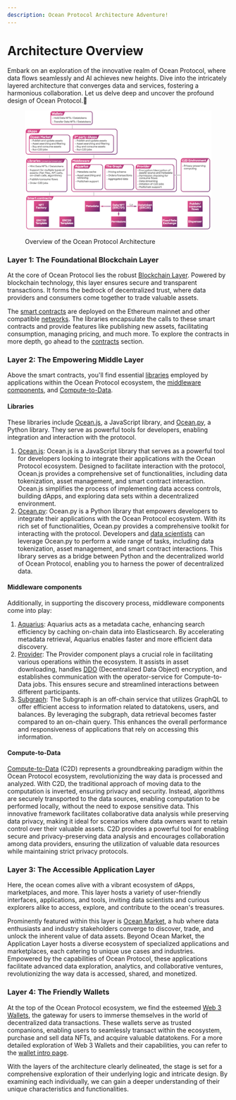 ```yaml
---
description: Ocean Protocol Architecture Adventure!
---
```


# Architecture Overview

Embark on an exploration of the innovative realm of Ocean Protocol, where data flows seamlessly and AI achieves new heights. Dive into the intricately layered architecture that converges data and services, fostering a harmonious collaboration. Let us delve deep and uncover the profound design of Ocean Protocol.🐬

<figure><img src="../.gitbook/assets/architecture/architecture_overview.png" alt=""><figcaption><p>Overview of the Ocean Protocol Architecture</p></figcaption></figure>

### Layer 1: The Foundational Blockchain Layer

At the core of Ocean Protocol lies the robust [Blockchain Layer](contracts/). Powered by blockchain technology, this layer ensures secure and transparent transactions. It forms the bedrock of decentralized trust, where data providers and consumers come together to trade valuable assets.

The [smart contracts](contracts/) are deployed on the Ethereum mainnet and other compatible [networks](../discover/networks/). The libraries encapsulate the calls to these smart contracts and provide features like publishing new assets, facilitating consumption, managing pricing, and much more. To explore the contracts in more depth, go ahead to the [contracts](contracts/) section.

### Layer 2: The Empowering Middle Layer

Above the smart contracts, you'll find essential [libraries](architecture.md#libraries) employed by applications within the Ocean Protocol ecosystem, the [middleware components](architecture.md#middleware-components), and [Compute-to-Data](architecture.md#compute-to-data).

#### Libraries

These libraries include [Ocean.js](ocean.js/), a JavaScript library, and [Ocean.py](../data-scientists/ocean.py/), a Python library. They serve as powerful tools for developers, enabling integration and interaction with the protocol.

1. [Ocean.js](ocean.js/): Ocean.js is a JavaScript library that serves as a powerful tool for developers looking to integrate their applications with the Ocean Protocol ecosystem. Designed to facilitate interaction with the protocol, Ocean.js provides a comprehensive set of functionalities, including data tokenization, asset management, and smart contract interaction. Ocean.js simplifies the process of implementing data access controls, building dApps, and exploring data sets within a decentralized environment.
2. [Ocean.py](../data-scientists/ocean.py/): Ocean.py is a Python library that empowers developers to integrate their applications with the Ocean Protocol ecosystem. With its rich set of functionalities, Ocean.py provides a comprehensive toolkit for interacting with the protocol. Developers and [data scientists](../data-scientists/) can leverage Ocean.py to perform a wide range of tasks, including data tokenization, asset management, and smart contract interactions. This library serves as a bridge between Python and the decentralized world of Ocean Protocol, enabling you to harness the power of decentralized data.

#### Middleware components

Additionally, in supporting the discovery process, middleware components come into play:

1. [Aquarius](aquarius/): Aquarius acts as a metadata cache, enhancing search efficiency by caching on-chain data into Elasticsearch. By accelerating metadata retrieval, Aquarius enables faster and more efficient data discovery.
2. [Provider](provider/): The Provider component plays a crucial role in facilitating various operations within the ecosystem. It assists in asset downloading, handles [DDO](ddo-specification.md) (Decentralized Data Object) encryption, and establishes communication with the operator-service for Compute-to-Data jobs. This ensures secure and streamlined interactions between different participants.
3. [Subgraph](subgraph/): The Subgraph is an off-chain service that utilizes GraphQL to offer efficient access to information related to datatokens, users, and balances. By leveraging the subgraph, data retrieval becomes faster compared to an on-chain query. This enhances the overall performance and responsiveness of applications that rely on accessing this information.

#### Compute-to-Data

[Compute-to-Data](compute-to-data/) (C2D) represents a groundbreaking paradigm within the Ocean Protocol ecosystem, revolutionizing the way data is processed and analyzed. With C2D, the traditional approach of moving data to the computation is inverted, ensuring privacy and security. Instead, algorithms are securely transported to the data sources, enabling computation to be performed locally, without the need to expose sensitive data. This innovative framework facilitates collaborative data analysis while preserving data privacy, making it ideal for scenarios where data owners want to retain control over their valuable assets. C2D provides a powerful tool for enabling secure and privacy-preserving data analysis and encourages collaboration among data providers, ensuring the utilization of valuable data resources while maintaining strict privacy protocols.

### Layer 3: The Accessible Application Layer

Here, the ocean comes alive with a vibrant ecosystem of dApps, marketplaces, and more. This layer hosts a variety of user-friendly interfaces, applications, and tools, inviting data scientists and curious explorers alike to access, explore, and contribute to the ocean's treasures.

Prominently featured within this layer is [Ocean Market](https://market.oceanprotocol.com), a hub where data enthusiasts and industry stakeholders converge to discover, trade, and unlock the inherent value of data assets. Beyond Ocean Market, the Application Layer hosts a diverse ecosystem of specialized applications and marketplaces, each catering to unique use cases and industries. Empowered by the capabilities of Ocean Protocol, these applications facilitate advanced data exploration, analytics, and collaborative ventures, revolutionizing the way data is accessed, shared, and monetized.

### Layer 4: The Friendly Wallets

At the top of the Ocean Protocol ecosystem, we find the esteemed [Web 3 Wallets](../user-guides/wallets/), the gateway for users to immerse themselves in the world of decentralized data transactions. These wallets serve as trusted companions, enabling users to seamlessly transact within the ecosystem, purchase and sell data NFTs, and acquire valuable datatokens. For a more detailed exploration of Web 3 Wallets and their capabilities, you can refer to the [wallet intro page](../user-guides/wallets/).

With the layers of the architecture clearly delineated, the stage is set for a comprehensive exploration of their underlying logic and intricate design. By examining each individually, we can gain a deeper understanding of their unique characteristics and functionalities.
